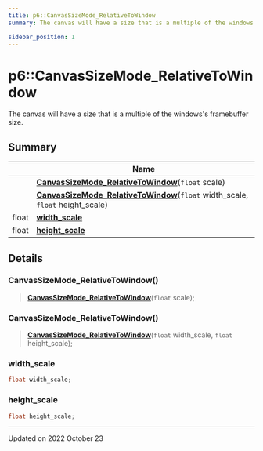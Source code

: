 ```yaml
---
title: p6::CanvasSizeMode_RelativeToWindow
summary: The canvas will have a size that is a multiple of the windows's framebuffer size. 

sidebar_position: 1
---
```


# p6::CanvasSizeMode_RelativeToWindow



The canvas will have a size that is a multiple of the windows's framebuffer size. 



## Summary

|                | Name           |
| -------------- | -------------- |
| | **[CanvasSizeMode_RelativeToWindow](/reference/Types/canvas_size_mode___relative_to_window#canvassizemode_relativetowindow)**(`float` scale) |
| | **[CanvasSizeMode_RelativeToWindow](/reference/Types/canvas_size_mode___relative_to_window#canvassizemode_relativetowindow)**(`float` width_scale, `float` height_scale) |
| float | **[width_scale](/reference/Types/canvas_size_mode___relative_to_window#width_scale)**  |
| float | **[height_scale](/reference/Types/canvas_size_mode___relative_to_window#height_scale)**  |

## Details


### CanvasSizeMode_RelativeToWindow()

> **[CanvasSizeMode_RelativeToWindow](/reference/Types/canvas_size_mode___relative_to_window#canvassizemode_relativetowindow)**(`float` scale);



### CanvasSizeMode_RelativeToWindow()

> **[CanvasSizeMode_RelativeToWindow](/reference/Types/canvas_size_mode___relative_to_window#canvassizemode_relativetowindow)**(`float` width_scale, `float` height_scale);





### width_scale

```cpp
float width_scale;
```


### height_scale

```cpp
float height_scale;
```


-------------------------------

Updated on 2022 October 23